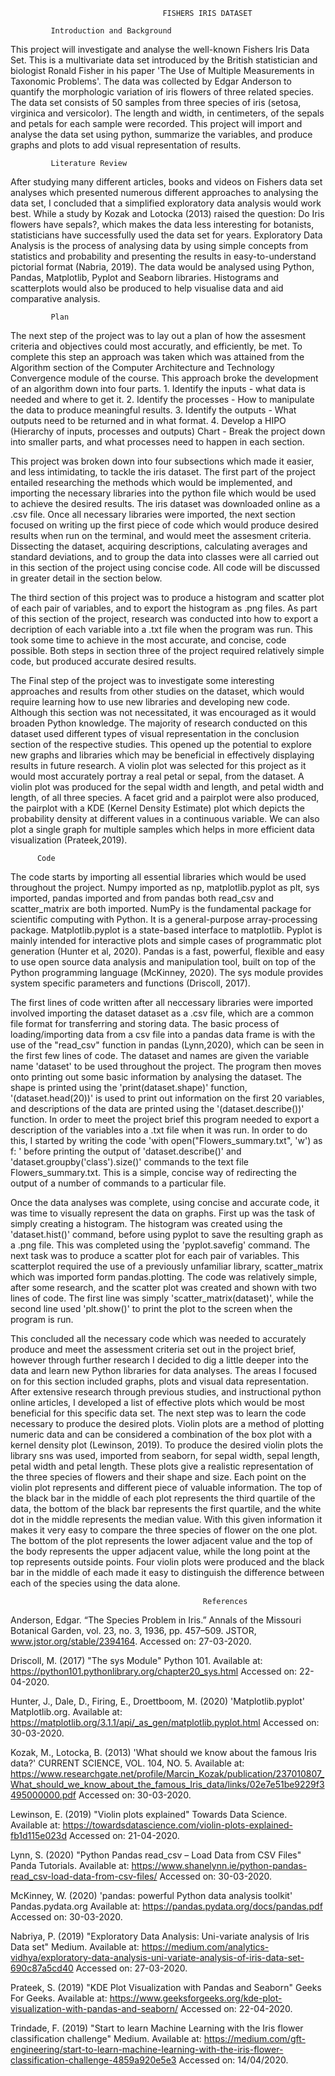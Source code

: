                                       FISHERS IRIS DATASET

             Introduction and Background

This project will investigate and analyse the well-known Fishers Iris Data Set. This is a multivariate data set introduced by the British statistician and biologist Ronald Fisher in his paper 'The Use of Multiple Measurements in Taxonomic Problems'. The data was collected by Edgar Anderson to quantify the morphologic variation of iris flowers of three related species. The data set consists of 50 samples from three species of iris (setosa, virginica and versicolor). The length and width, in centimeters, of the sepals and petals for each sample were recorded. This project will import and analyse the data set using python, summarize the variables, and produce graphs and plots to add visual representation of results.

             Literature Review

After studying many different articles, books and videos on Fishers data set analyses which presented numerous different approaches to analysing the data set, I concluded that a simplified exploratory data analysis would work best. While a study by Kozak and Lotocka (2013) raised the question: Do Iris flowers have sepals?, which makes the data less interesting for botanists, statisticians have successfully used the data set for years. Exploratory Data Analysis is the process of analysing data by using simple concepts from statistics and probability and presenting the results in easy-to-understand pictorial format (Nabria, 2019). The data would be analysed using Python, Pandas, Matplotlib, Pyplot and Seaborn libraries. Histograms and scatterplots would also be produced to help visualise data and aid comparative analysis. 

             Plan

   The next step of the project was to lay out a plan of how the assesment criteria and objectives could most accuratly, and efficiently, be met. To complete this step an approach was taken which was attained from the Algorithm section of the Computer Architecture and Technology Convergence module of the course. This approach broke the development of an algorithm down into four parts. 1. Identify the inputs - what data is needed and where to get it. 2. Identify the processes - How to manipulate the data to produce meaningful results. 3. Identify the outputs - What outputs need to be returned and in what format. 4. Develop a HIPO (Hierarchy of inputs, processes and outputs) Chart - Break the project down into smaller parts, and what processes need to happen in each section.

   This project was broken down into four subsections which made it easier, and less intimidating, to tackle the iris dataset. The first part of the project entailed researching the methods which would be implemented, and importing the necessary libraries into the python file which would be used to achieve the desired results. The iris dataset was downloaded online as a .csv file. Once all necessary libraries were imported, the next section focused on writing up the first piece of code which would produce desired results when run on the terminal, and would meet the assesment criteria. Dissecting the dataset, acquiring descriptions, calculating averages and standard deviations, and to group the data into classes were all carried out in this section of the project using concise code. All code will be discussed in greater detail in the section below. 

  The third section of this project was to produce a histogram and scatter plot of each pair of variables, and to export the histogram as .png files. As part of this section of the project, research was conducted into how to export a decription of each variable into a .txt file when the program was run. This took some time to achieve in the most accurate, and concise, code possible. Both steps in section three of the project required relatively simple code, but produced accurate desired results. 

   The Final step of the project was to investigate some interesting approaches and results from other studies on the dataset, which would require learning how to use new libraries and developing new code. Although this section was not necessitated, it was encouraged as it would broaden Python knowledge. The majority of research conducted on this dataset used different types of visual representation in the conclusion section of the respective studies. This opened up the potential to explore new graphs and libraries which may be beneficial in effectively displaying results in future research. A violin plot was selected for this project as it would most accurately portray a real petal or sepal, from the dataset. A violin plot was produced for the sepal width and length, and petal width and length, of all three species. A facet grid and a pairplot were also produced, the pairplot with a KDE (Kernel Density Estimate) plot which depicts the probability density at different values in a continuous variable. We can also plot a single graph for multiple samples which helps in more efficient data visualization (Prateek,2019).     

          Code

The code starts by importing all essential libraries which would be used throughout the project. Numpy imported as np, matplotlib.pyplot as plt, sys imported, pandas imported and from pandas both read_csv and scatter_matrix are both imported. NumPy is the fundamental package for scientific computing with Python. It is a general-purpose array-processing package. Matplotlib.pyplot is a state-based interface to matplotlib. Pyplot is mainly intended for interactive plots and simple cases of programmatic plot generation (Hunter et al, 2020). Pandas is a fast, powerful, flexible and easy to use open source data analysis and manipulation tool, built on top of the Python programming language (McKinney, 2020). The sys module provides system specific parameters and functions (Driscoll, 2017). 

The first lines of code written after all neccessary libraries were imported involved importing the dataset dataset as a .csv file, which are a common file format for transferring and storing data. The basic process of loading/importing data from a csv file into a pandas data frame is with the use of the "read_csv" function in pandas (Lynn,2020), which can be seen in the first few lines of code. The dataset and names are given the variable name 'dataset' to be used throughout the project. The program then moves onto printing out some basic information by analysing the dataset. The shape is printed using the 'print(dataset.shape)' function, '(dataset.head(20))' is used to print out information on the first 20 variables, and descriptions of the data are printed using the '(dataset.describe())' function. In order to meet the project brief this program needed to export a description of the variables into a .txt file when it was run. In order to do this, I started by writing the code 'with open("Flowers_summary.txt", 'w') as f: ' before printing the output of 'dataset.describe()' and 'dataset.groupby('class').size()' commands to the text file Flowers_summary.txt. This is a simple, concise way of redirecting the output of a number of commands to a particular file.

Once the data analyses was complete, using concise and accurate code, it was time to visually represent the data on graphs. First up was the task of simply creating a histogram. The histogram was created using the 'dataset.hist()' command, before using pyplot to save the resulting graph as a .png file. This was completed using the 'pyplot.savefig' command. The next task was to produce a scatter plot for each pair of variables. This scatterplot required the use of a previously unfamiliar library, scatter_matrix which was imported form pandas.plotting. The code was relatively simple, after some research, and the scatter plot was created and shown with two lines of code. The first line was simply 'scatter_matrix(dataset)', while the second line used 'plt.show()' to print the plot to the screen when the program is run. 

This concluded all the necessary code which was needed to accurately produce and meet the assessment criteria set out in the project brief, however through further research I decided to dig a little deeper into the data and learn new Python libraries for data analyses. The areas I focused on for this section included graphs, plots and visual data representation. After extensive research through previous studies, and instructional python online articles, I developed a list of effective plots which would be most beneficial for this specific data set. The next step was to learn the code necessary to produce the desired plots. Violin plots are a method of plotting numeric data and can be considered a combination of the box plot with a kernel density plot (Lewinson, 2019). To produce the desired violin plots the library sns was used, imported from seaborn, for sepal width, sepal length, petal width and petal length. These plots give a realistic representation of the three species of flowers and their shape and size. Each point on the violin plot represents and different piece of valuable information. The top of the black bar in the middle of each plot represents the third quartile of the data, the bottom of the black bar represents the first quartile, and the white dot in the middle represents the median value. With this given information it makes it very easy to compare the three species of flower on the one plot. The bottom of the plot represents the lower adjacent value and the top of the body represents the upper adjacent value, while the long point at the top represents outside points. Four violin plots were produced and the black bar in the middle of each made it easy to distinguish the difference between each of the species using the data alone.

















                                               References

Anderson, Edgar. “The Species Problem in Iris.” Annals of the Missouri Botanical Garden, vol. 23, no. 3, 1936, pp. 457–509. JSTOR, www.jstor.org/stable/2394164. Accessed on: 27-03-2020.

Driscoll, M. (2017) "The sys Module" Python 101. Available at: https://python101.pythonlibrary.org/chapter20_sys.html Accessed on: 22-04-2020.

Hunter, J., Dale, D., Firing, E., Droettboom, M. (2020) 'Matplotlib.pyplot' Matplotlib.org. Available at: https://matplotlib.org/3.1.1/api/_as_gen/matplotlib.pyplot.html Accessed on: 30-03-2020.

Kozak, M., Lotocka, B. (2013) 'What should we know about the famous Iris data?' CURRENT SCIENCE, VOL. 104, NO. 5. Available at: https://www.researchgate.net/profile/Marcin_Kozak/publication/237010807_What_should_we_know_about_the_famous_Iris_data/links/02e7e51be9229f3495000000.pdf Accessed on: 30-03-2020.

Lewinson, E. (2019) "Violin plots explained" Towards Data Science. Available at: https://towardsdatascience.com/violin-plots-explained-fb1d115e023d Accessed on: 21-04-2020.

Lynn, S. (2020) "Python Pandas read_csv – Load Data from CSV Files" Panda Tutorials. Available at: https://www.shanelynn.ie/python-pandas-read_csv-load-data-from-csv-files/ Accessed on: 30-03-2020.

McKinney, W. (2020) 'pandas: powerful Python data analysis toolkit' Pandas.pydata.org Available at: https://pandas.pydata.org/docs/pandas.pdf Accessed on: 30-03-2020.

Nabriya, P. (2019) "Exploratory Data Analysis: Uni-variate analysis of Iris Data set" Medium. Available at: https://medium.com/analytics-vidhya/exploratory-data-analysis-uni-variate-analysis-of-iris-data-set-690c87a5cd40 Accessed on: 27-03-2020.

Prateek, S. (2019) "KDE Plot Visualization with Pandas and Seaborn" Geeks For Geeks. Available at: https://www.geeksforgeeks.org/kde-plot-visualization-with-pandas-and-seaborn/ Accessed on: 22-04-2020.

Trindade, F. (2019) "Start to learn Machine Learning with the Iris flower classification challenge" Medium. Available at: https://medium.com/gft-engineering/start-to-learn-machine-learning-with-the-iris-flower-classification-challenge-4859a920e5e3 Accessed on: 14/04/2020.
